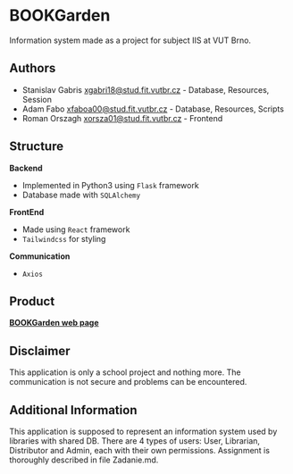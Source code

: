 # BOOKGarden

Information system made as a project for subject IIS at VUT Brno.

## Authors
* Stanislav Gabris <xgabri18@stud.fit.vutbr.cz> - Database, Resources, Session
* Adam Fabo <xfaboa00@stud.fit.vutbr.cz> - Database, Resources, Scripts
* Roman Orszagh <xorsza01@stud.fit.vutbr.cz> - Frontend

## Structure

**Backend**
* Implemented in Python3 using ```Flask``` framework
* Database made with ```SQLAlchemy```

**FrontEnd**
* Made using ```React``` framework
* ```Tailwindcss``` for styling

**Communication**
* ```Axios```

## Product
**[BOOKGarden web page](https://book-garden.herokuapp.com/)**

## Disclaimer

This application is only a school project and nothing more. The communication is not secure and problems can be encountered. 

## Additional Information

This application is supposed to represent an information system used by libraries with shared DB. There are 4 types of users: User, Librarian, Distributor and Admin, each with their own permissions. 
Assignment is thoroughly described in file Zadanie.md.
